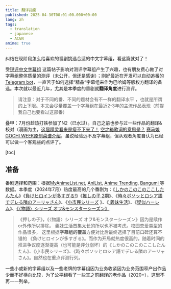 ```yaml
---
title: 翻译指南
published: 2025-04-30T00:01:00.000+00:00
lang: zh
tags:
  - translation
  - japanese
  - ACGN
anime: true
---
```


纠结在现阶段怎么给喜欢的番剧挑选合适的中文字幕组，看这篇就对了！

受[锐评中文字幕组](https://bbs.saraba1st.com/2b/thread-2193315-0-1.html) 这篇帖子影响对测评字幕组产生了兴趣，也有朋友费心做了对字幕组整体质量的测评（未公开，但还是感谢）；刚好最近在开发可以自动追番的[Telegram bot](https://t.me/gochumonwa)，一直苦于如何选择“精品“字幕组来作为巴哈姆等版权方翻译的备选。本次就以最近几年，尤其是本季度的番剧就**翻译角度**进行测评。

>  请注意：对于不同的番、不同的题材会有不一样的翻译水平 ，也就是所谓的上下限。本文会尽量覆盖一个字幕组在最近2-3年的主流作品表现（前提我自己也要看过这部番）

叠甲：7月份趁热打铁参加了N2（已水过）。自己之前也参与过一些作品的翻译&校对（漫画为主，[这届精灵看来是瘦不下来了！](https://t.me/majimay/71) [空之箱歌词的意思是？](https://t.me/majimay/67)  [赛马娘GOCHI WEEK原创菜谱介绍](https://www.bilibili.com/video/BV1pr421M7v4)，虽说经验远不及字幕组，但从观者角度自认为已经可以做一个客观些的点评了。

[toc]

## 准备

番剧选择和范围：根据[MyAnimeList.net](https://myanimelist.net/), [AniList](https://anilist.co/), [Anime Trending](https://www.anitrendz.com/), [Bangumi ](https://bangumi.tv/)等数据。本季度（2024年7月）热度最高的几个番剧为：《[しかのこのこのここしたんたん](https://bgm.tv/subject/484761)》《[負けヒロインが多すぎる!](https://bgm.tv/subject/464376)》《[推しの子 2期](https://bgm.tv/subject/443428)》、《[時々ボソッとロシア語でデレる隣のアーリャさん](https://bgm.tv/subject/424883)》、《[小市民シリーズ](https://bgm.tv/subject/474906) 》、《[ 義妹生活](https://bgm.tv/subject/393037)》、《[疑似ハーレム](https://bgm.tv/subject/428823)》、[《〈物語〉シリーズ オフ&モンスターシーズン》](https://bangumi.tv/subject/475354)

>  《押しの子》，《〈物語〉シリーズ オフ&モンスターシーズン》因为是续作or外传所以排除。 義妹生活首集太长的所以也不被考虑。校园恋爱类型的作品很多， 这里根据**字幕组的覆盖**方便对比后最终选择了目前口碑还算不错的 《負けヒロインが多すぎる》。而作为开局就热度很高的，随着时间的推进争议度逐渐提高（也可能是评分崩坏）的《しかのこのこのここしたんたん》、《小市民シリーズ》、《時々ボソッとロシア語でデレる隣のアーリャさん》。自然也在重点评测行列。

一些小或新的字幕组以及一些老牌的字幕组因为业务收紧因为业务范围窄产出作品少而不好横向比较，为了公平翻看了一些其之前翻译的老作品（2020+），这里不再一一列举。
